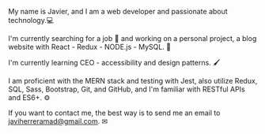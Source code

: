 My name is Javier, and I am a web developer and passionate about technology.💻

I'm currently searching for a job 🎯 and working on a personal project, a blog website with React - Redux - NODE.js - MySQL. 📝

I'm currently learning CEO - accessibility and design patterns. 🖌

I am proficient with the MERN stack and testing with Jest, also utilize Redux, SQL, Sass, Bootstrap, Git, and GitHub, and I'm familiar with RESTful APIs and ES6+. ⚙

If you want to contact me, the best way is to send me an email to javiherreramad@gmail.com. ✉
